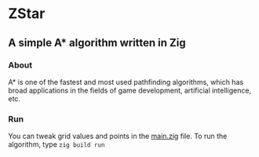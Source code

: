 # ZStar

## A simple A* algorithm written in Zig 

### About
A* is one of the fastest and most used pathfinding algorithms, which has broad applications in the fields of game development, artificial intelligence, etc.

### Run

You can tweak grid values and points in the [main.zig](./src/main.zig) file. To run the algorithm, type `zig build run`